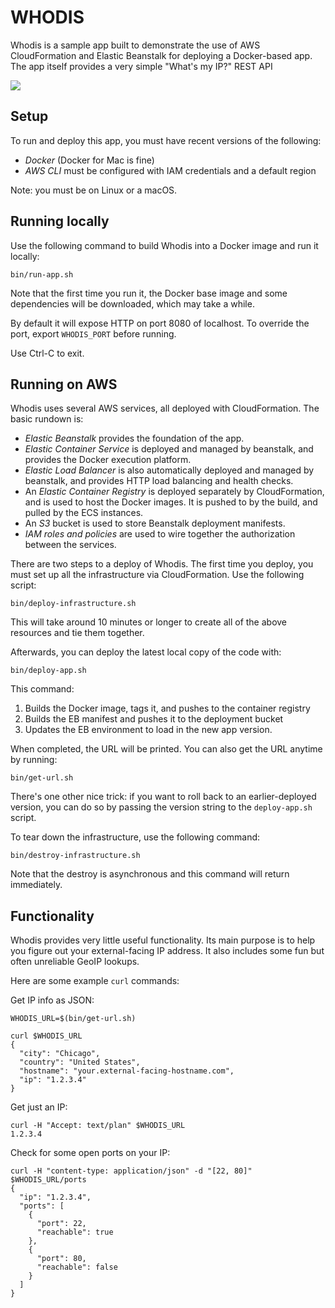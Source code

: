 WHODIS
======

Whodis is a sample app built to demonstrate the use of AWS CloudFormation and
Elastic Beanstalk for deploying a Docker-based app. The app itself provides a
very simple "What's my IP?" REST API

![](https://media.tenor.co/images/8029940a475103b4a752b40953af3c68/tenor.gif)


Setup
-----

To run and deploy this app, you must have recent versions of the following:
* *Docker* (Docker for Mac is fine)
* *AWS CLI* must be configured with IAM credentials and a default region

Note: you must be on Linux or a macOS.


Running locally
---------------

Use the following command to build Whodis into a Docker image and run it
locally:

```
bin/run-app.sh
```

Note that the first time you run it, the Docker base image and some
dependencies will be downloaded, which may take a while.

By default it will expose HTTP on port 8080 of localhost. To override the port,
export `WHODIS_PORT` before running.

Use Ctrl-C to exit.


Running on AWS
--------------

Whodis uses several AWS services, all deployed with CloudFormation. The basic
rundown is:
* *Elastic Beanstalk* provides the foundation of the app.
* *Elastic Container Service* is deployed and managed by beanstalk, and
  provides the Docker execution platform.
* *Elastic Load Balancer* is also automatically deployed and managed by
  beanstalk, and provides HTTP load balancing and health checks.
* An *Elastic Container Registry* is deployed separately by CloudFormation,
  and is used to host the Docker images. It is pushed to by the build, and
  pulled by the ECS instances.
* An *S3* bucket is used to store Beanstalk deployment manifests.
* *IAM roles and policies* are used to wire together the authorization between
  the services.


There are two steps to a deploy of Whodis. The first time you deploy, you must
set up all the infrastructure via CloudFormation. Use the following script:

```
bin/deploy-infrastructure.sh
```

This will take around 10 minutes or longer to create all of the above resources
and tie them together.

Afterwards, you can deploy the latest local copy of the code with:

```
bin/deploy-app.sh
```

This command:
1. Builds the Docker image, tags it, and pushes to the container registry
2. Builds the EB manifest and pushes it to the deployment bucket
3. Updates the EB environment to load in the new app version.

When completed, the URL will be printed. You can also get the URL anytime by
running:

```
bin/get-url.sh
```

There's one other nice trick: if you want to roll back to an earlier-deployed
version, you can do so by passing the version string to the `deploy-app.sh`
script.

To tear down the infrastructure, use the following command:

```
bin/destroy-infrastructure.sh
```

Note that the destroy is asynchronous and this command will return immediately.


Functionality
-------------

Whodis provides very little useful functionality. Its main purpose is to
help you figure out your external-facing IP address. It also includes some
fun but often unreliable GeoIP lookups.

Here are some example `curl` commands:


Get IP info as JSON:
```
WHODIS_URL=$(bin/get-url.sh)

curl $WHODIS_URL
{
  "city": "Chicago",
  "country": "United States",
  "hostname": "your.external-facing-hostname.com",
  "ip": "1.2.3.4"
}
```

Get just an IP:
```
curl -H "Accept: text/plan" $WHODIS_URL
1.2.3.4
```

Check for some open ports on your IP:
```
curl -H "content-type: application/json" -d "[22, 80]" $WHODIS_URL/ports
{
  "ip": "1.2.3.4",
  "ports": [
    {
      "port": 22,
      "reachable": true
    },
    {
      "port": 80,
      "reachable": false
    }
  ]
}
```
